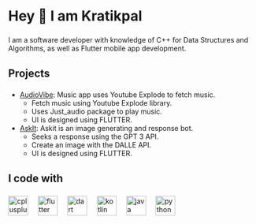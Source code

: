 
<h1 align="left">Hey 👋  I am Kratikpal</h1>

###

<p align="left">I am a software developer with knowledge of C++ for Data Structures and Algorithms, as well as Flutter mobile app development.</p>

###

<h2 align="left">Projects</h2>

###

- [AudioVibe](https://github.com/kratikpal/kp_music): Music app uses Youtube Explode to fetch music.
	- Fetch music using Youtube Explode library. 
	- Uses Just_audio package to play music.
	- UI is designed using FLUTTER.
 - [AskIt](https://github.com/kratikpal/Kp_chat): Askit is an image generating and response bot.
	- Seeks a response using the GPT 3 API. 
	- Create an image with the DALLE API.
	- UI is designed using FLUTTER.


###

<h2 align="left">I code with</h2>

###

<div align="left">
  <img src="https://cdn.jsdelivr.net/gh/devicons/devicon/icons/cplusplus/cplusplus-original.svg" height="40" alt="cplusplus logo"  />
  <img width="12" />
  <img src="https://cdn.jsdelivr.net/gh/devicons/devicon/icons/flutter/flutter-original.svg" height="40" alt="flutter logo"  />
  <img width="12" />
  <img src="https://cdn.jsdelivr.net/gh/devicons/devicon/icons/dart/dart-original.svg" height="40" alt="dart logo"  />
  <img width="12" />
  <img src="https://cdn.jsdelivr.net/gh/devicons/devicon/icons/kotlin/kotlin-original.svg" height="40" alt="kotlin logo"  />
  <img width="12" />
  <img src="https://cdn.jsdelivr.net/gh/devicons/devicon/icons/java/java-original.svg" height="40" alt="java logo"  />
  <img width="12" />
  <img src="https://cdn.jsdelivr.net/gh/devicons/devicon/icons/python/python-original.svg" height="40" alt="python logo"  />
</div>

###
